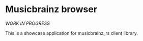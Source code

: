 # Musicbrainz browser

*WORK IN PROGRESS*

This is a showcase application for musicbrainz_rs client library. 

